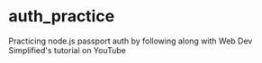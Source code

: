 # auth_practice
Practicing node.js passport auth by following along with Web Dev Simplified's tutorial on YouTube

